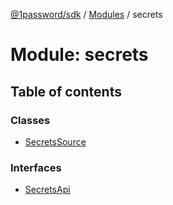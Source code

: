 [@1password/sdk](../README.md) / [Modules](../modules.md) / secrets

# Module: secrets

## Table of contents

### Classes

- [SecretsSource](../classes/secrets.SecretsSource.md)

### Interfaces

- [SecretsApi](../interfaces/secrets.SecretsApi.md)
